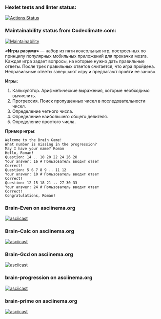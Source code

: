 ### Hexlet tests and linter status:
[![Actions Status](https://github.com/MiggRabbid/frontend-project-44/workflows/hexlet-check/badge.svg)](https://github.com/MiggRabbid/frontend-project-44/actions)

### Maintainability status from Codeclimate.com:
[![Maintainability](https://api.codeclimate.com/v1/badges/0b5a95a1aade441825f3/maintainability)](https://codeclimate.com/github/MiggRabbid/frontend-project-44/maintainability)

**«Игры разума»**
— набор из пяти консольных игр, построенных по принципу популярных мобильных приложений для прокачки мозга. Каждая игра задает вопросы, на которые нужно дать правильные ответы. После трех правильных ответов считается, что игра пройдена. Неправильные ответы завершают игру и предлагают пройти ее заново. 

**Игры:**
1. Калькулятор. Арифметические выражения, которые необходимо вычислить.
1. Прогрессия. Поиск пропущенных чисел в последовательности чисел.
1. Определение четного числа.
1. Определение наибольшего общего делителя.
1. Определение простого числа.

**Пример игры:**

```brain-progression
Welcome to the Brain Game!
What number is missing in the progression?
May I have your name? Roman
Hello, Roman!
Question: 14 .. 18 20 22 24 26 28
Your answer: 16 # Пользователь вводит ответ
Correct!
Question: 5 6 7 8 9 .. 11 12
Your answer: 10 # Пользователь вводит ответ
Correct!
Question: 12 15 18 21 .. 27 30 33
Your answer: 24 # Пользователь вводит ответ
Correct!
Congratulations, Roman!
```

### Brain-Even on asciinema.org
[![asciicast](https://asciinema.org/a/591424.svg)](https://asciinema.org/a/591424)

### Brain-Calc on asciinema.org
[![asciicast](https://asciinema.org/a/591667.svg)](https://asciinema.org/a/591667)

### Brain-Gcd on asciinema.org
[![asciicast](https://asciinema.org/a/591949.svg)](https://asciinema.org/a/591949)

### brain-progression on asciinema.org
[![asciicast](https://asciinema.org/a/591955.svg)](https://asciinema.org/a/591955)

### brain-prime on asciinema.org
[![asciicast](https://asciinema.org/a/591958.svg)](https://asciinema.org/a/591958)